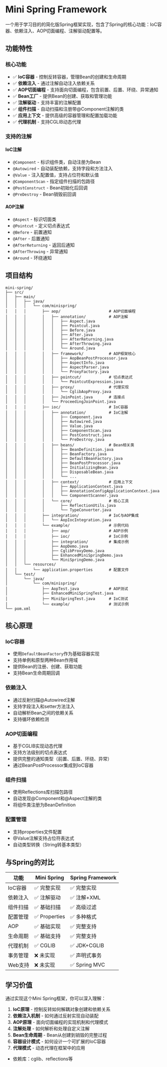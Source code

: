 # Mini Spring Framework

一个用于学习目的的简化版Spring框架实现，包含了Spring的核心功能：IoC容器、依赖注入、AOP切面编程、注解驱动配置等。

## 功能特性

### 核心功能
- ✅ **IoC容器** - 控制反转容器，管理Bean的创建和生命周期
- ✅ **依赖注入** - 通过注解自动注入依赖关系
- ✅ **AOP切面编程** - 支持面向切面编程，包含前置、后置、环绕、异常通知
- ✅ **Bean工厂** - 提供Bean的创建、获取和管理功能
- ✅ **注解驱动** - 支持丰富的注解配置
- ✅ **组件扫描** - 自动扫描和注册带@Component注解的类
- ✅ **应用上下文** - 提供高级的容器管理和配置加载功能
- ✅ **代理机制** - 支持CGLIB动态代理

### 支持的注解

#### IoC注解
- `@Component` - 标识组件类，自动注册为Bean
- `@Autowired` - 自动装配依赖，支持字段和方法注入
- `@Value` - 注入配置值，支持占位符和默认值
- `@ComponentScan` - 指定组件扫描的包路径
- `@PostConstruct` - Bean初始化后回调
- `@PreDestroy` - Bean销毁前回调

#### AOP注解
- `@Aspect` - 标识切面类
- `@Pointcut` - 定义切点表达式
- `@Before` - 前置通知
- `@After` - 后置通知
- `@AfterReturning` - 返回后通知
- `@AfterThrowing` - 异常通知
- `@Around` - 环绕通知

## 项目结构

```
mini-spring/
├── src/
│   ├── main/
│   │   ├── java/
│   │   │   └── com/minispring/
│   │   │       ├── aop/                     # AOP切面编程
│   │   │       │   ├── annotation/          # AOP注解
│   │   │       │   │   ├── Aspect.java
│   │   │       │   │   ├── Pointcut.java
│   │   │       │   │   ├── Before.java
│   │   │       │   │   ├── After.java
│   │   │       │   │   ├── AfterReturning.java
│   │   │       │   │   ├── AfterThrowing.java
│   │   │       │   │   └── Around.java
│   │   │       │   ├── framework/           # AOP框架核心
│   │   │       │   │   ├── AopBeanPostProcessor.java
│   │   │       │   │   ├── AspectInfo.java
│   │   │       │   │   ├── AspectParser.java
│   │   │       │   │   └── ProxyFactory.java
│   │   │       │   ├── pointcut/            # 切点表达式
│   │   │       │   │   └── PointcutExpression.java
│   │   │       │   ├── proxy/               # 代理实现
│   │   │       │   │   └── CglibAopProxy.java
│   │   │       │   ├── JoinPoint.java       # 连接点
│   │   │       │   └── ProceedingJoinPoint.java
│   │   │       ├── ioc/                     # IoC容器
│   │   │       │   ├── annotation/          # IoC注解
│   │   │       │   │   ├── Component.java
│   │   │       │   │   ├── Autowired.java
│   │   │       │   │   ├── Value.java
│   │   │       │   │   ├── ComponentScan.java
│   │   │       │   │   ├── PostConstruct.java
│   │   │       │   │   └── PreDestroy.java
│   │   │       │   ├── beans/               # Bean相关类
│   │   │       │   │   ├── BeanDefinition.java
│   │   │       │   │   ├── BeanFactory.java
│   │   │       │   │   ├── DefaultBeanFactory.java
│   │   │       │   │   ├── BeanPostProcessor.java
│   │   │       │   │   ├── InitializingBean.java
│   │   │       │   │   ├── DisposableBean.java
│   │   │       │   │   └── ...
│   │   │       │   ├── context/             # 应用上下文
│   │   │       │   │   ├── ApplicationContext.java
│   │   │       │   │   ├── AnnotationConfigApplicationContext.java
│   │   │       │   │   └── ComponentScanner.java
│   │   │       │   └── core/                # 核心工具
│   │   │       │       ├── ReflectionUtils.java
│   │   │       │       └── TypeConverter.java
│   │   │       ├── integration/             # IoC与AOP集成
│   │   │       │   └── AopIocIntegration.java
│   │   │       └── example/                 # 示例代码
│   │   │           ├── aop/                 # AOP示例
│   │   │           ├── ioc/                 # IoC示例
│   │   │           ├── integration/         # 集成示例
│   │   │           ├── AopDemo.java
│   │   │           ├── CglibProxyDemo.java
│   │   │           ├── EnhancedMiniSpringDemo.java
│   │   │           └── MiniSpringDemo.java
│   │   └── resources/
│   │       └── application.properties       # 配置文件
│   └── test/
│       └── java/
│           └── com/minispring/
│               ├── AopTest.java             # AOP测试
│               ├── EnhancedMiniSpringTest.java
│               ├── MiniSpringTest.java      # IoC测试
│               └── example/                 # 测试示例
└── pom.xml
```

## 核心原理

### IoC容器
- 使用`DefaultBeanFactory`作为基础容器实现
- 支持单例和原型两种Bean作用域
- 提供Bean的注册、创建、获取功能
- 支持Bean生命周期回调

### 依赖注入
- 通过反射扫描@Autowired注解
- 支持字段注入和setter方法注入
- 自动解析Bean之间的依赖关系
- 支持循环依赖检测

### AOP切面编程
- 基于CGLIB实现动态代理
- 支持方法级别的切点表达式
- 提供完整的通知类型（前置、后置、环绕、异常）
- 通过BeanPostProcessor集成到IoC容器

### 组件扫描
- 使用Reflections库扫描包路径
- 自动发现@Component和@Aspect注解的类
- 将组件类注册为BeanDefinition

### 配置管理
- 支持properties文件配置
- @Value注解支持占位符表达式
- 自动类型转换（String转基本类型）

## 与Spring的对比

| 功能 | Mini Spring | Spring Framework |
|------|-------------|------------------|
| IoC容器 | ✅ 完整实现 | ✅ 完整实现 |
| 依赖注入 | ✅ 注解驱动 | ✅ 注解+XML |
| 组件扫描 | ✅ 基础扫描 | ✅ 高级过滤 |
| 配置管理 | ✅ Properties | ✅ 多种格式 |
| AOP | ✅ 基础实现 | ✅ 完整支持 |
| 生命周期 | ✅ 基础支持 | ✅ 完整支持 |
| 代理机制 | ✅ CGLIB | ✅ JDK+CGLIB |
| 事务管理 | ❌ 未实现 | ✅ 声明式事务 |
| Web支持 | ❌ 未实现 | ✅ Spring MVC |

## 学习价值

通过实现这个Mini Spring框架，你可以深入理解：

1. **IoC原理** - 控制反转如何解耦对象创建和依赖关系
2. **依赖注入机制** - 如何通过反射实现自动装配
3. **AOP原理** - 面向切面编程的实现机制和代理模式
4. **注解处理** - 如何解析和处理自定义注解
5. **Bean生命周期** - Bean从创建到销毁的完整过程
6. **容器设计模式** - 如何设计一个可扩展的IoC容器
7. **代理模式** - 动态代理在框架中的应用


- 依赖库：cglib、reflections等
